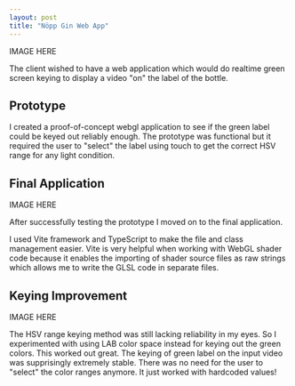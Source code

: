 ```yaml
---
layout: post
title: "Nöpp Gin Web App"
---
```


IMAGE HERE

The client wished to have a web application which would do realtime green screen keying to display a video "on" the label of the bottle.

## Prototype

I created a proof-of-concept webgl application to see if the green label could be keyed out reliably enough. The prototype was functional but it required the user to "select" the label using touch to get the correct HSV range for any light condition.

## Final Application

IMAGE HERE

After successfully testing the prototype I moved on to the final application.

I used Vite framework and TypeScript to make the file and class management easier. Vite is very helpful when working with WebGL shader code because it enables the importing of shader source files as raw strings which allows me to write the GLSL code in separate files.

## Keying Improvement

IMAGE HERE

The HSV range keying method was still lacking reliability in my eyes. So I experimented with using LAB color space instead for keying out the green colors. This worked out great. The keying of green label on the input video was supprisingly extremely stable. There was no need for the user to "select" the color ranges anymore. It just worked with hardcoded values!